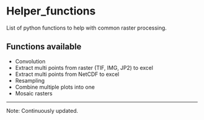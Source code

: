 # Helper_functions
List of python functions to help with common raster processing.

## Functions available

- Convolution
- Extract multi points from raster (TIF, IMG, JP2) to excel
- Extract multi points from NetCDF to excel
- Resampling
- Combine multiple plots into one
- Mosaic rasters

-------
Note: Continuously updated.
